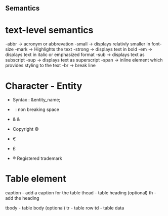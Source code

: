 


## Semantics

# text-level semantics

-abbr  -> acronym or abbrevation
-small -> displays relativly smaller in font-size
-mark -> Highlights the text
-strong -> displays text in bold
-em -> displays text in italic or emphasized format
-sub -> displays text as subscript
-sup -> displays text as superscript
-span -> inline element which provides styling to the text
-br -> break line


# Character - Entity

-  Syntax : &entity_name;

- &nbsp;  : non breaking space

- &amp; &#38;

- Copyright   &copy;

- &euro;

- &pound;

- &reg; Registered trademark


# Table element
caption  - add a caption for the table
thead    - table heading (optional)
th       - add the heading

tbody    - table body (optional)
tr       - table row
td       - table data


